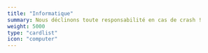 ```yaml
---
title: "Informatique"
summary: Nous déclinons toute responsabilité en cas de crash !
weight: 5000
type: "cardlist"
icon: "computer"
---
```


